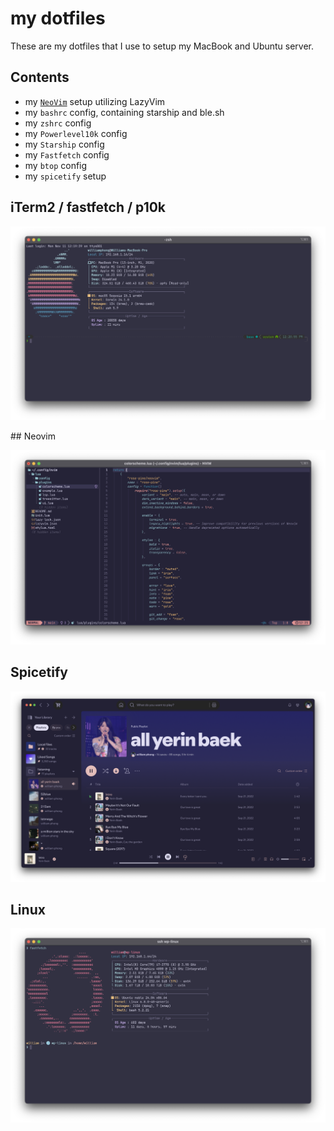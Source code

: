 # my dotfiles

These are my dotfiles that I use to setup my MacBook and Ubuntu server.

## Contents

- my [`NeoVim`](#neovim) setup utilizing LazyVim
- my `bashrc` config, containing starship and ble.sh
- my `zshrc` config
- my `Powerlevel10k` config
- my `Starship` config
- my `Fastfetch` config
- my `btop` config
- my `spicetify` setup

## iTerm2 / fastfetch / p10k

![iterm2](img/iterm2.png)

<div id='neovim'/>
## Neovim

![nvim](img/nvim.png)

## Spicetify

![Spicetify](img/spotify.png)

## Linux

![ubuntu](img/ubuntu.png)
